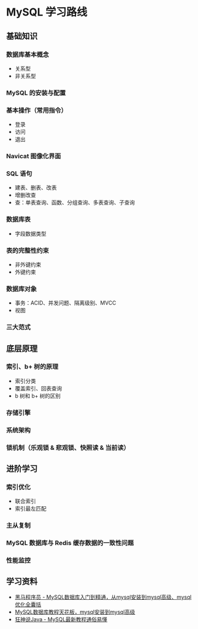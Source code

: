 # MySQL 学习路线

## 基础知识

### 数据库基本概念

- 关系型
- 非关系型

### MySQL 的安装与配置

### 基本操作（常用指令）

- 登录
- 访问
- 退出

### Navicat 图像化界面

### SQL 语句

- 建表、删表、改表
- 增删改查
- 查：单表查询、函数、分组查询、多表查询、子查询

### 数据库表

- 字段数据类型

### 表的完整性约束

- 非外键约束
- 外键约束

### 数据库对象

- 事务：ACID、并发问题、隔离级别、MVCC
- 视图

### 三大范式

## 底层原理

### 索引、b+ 树的原理

- 索引分类
- 覆盖索引、回表查询
- b 树和 b+ 树的区别

### 存储引擎

### 系统架构

### 锁机制（乐观锁 & 悲观锁、快照读 & 当前读）

## 进阶学习

### 索引优化

- 联合索引
- 索引最左匹配

### 主从复制

### MySQL 数据库与 Redis 缓存数据的一致性问题

### 性能监控

## 学习资料

- [<u>黑马程序员 - MySQL数据库入门到精通，从mysql安装到mysql高级、mysql优化全囊括</u>](https://www.bilibili.com/video/BV1Kr4y1i7ru?spm_id_from=333.999.0.0&vd_source=2754a9b73cb316d2cad8eb1195f5aa23)
- [<u>MySQL数据库教程天花板，mysql安装到mysql高级</u>](https://www.bilibili.com/video/BV1iq4y1u7vj?spm_id_from=333.999.0.0)
- [<u>狂神说Java - MySQL最新教程通俗易懂</u>](https://www.bilibili.com/video/BV1NJ411J79W?spm_id_from=333.999.0.0)
